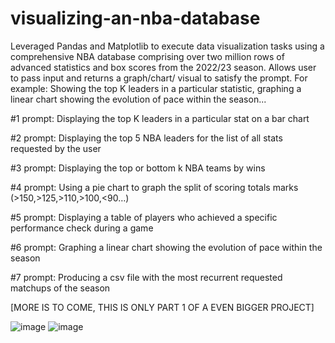 # visualizing-an-nba-database
Leveraged Pandas and Matplotlib to execute data visualization tasks using a comprehensive NBA database comprising over
two million rows of advanced statistics and box scores from the 2022/23 season. Allows user to pass input and returns a graph/chart/
visual to satisfy the prompt. For example: Showing the top K leaders in a particular statistic, graphing a linear chart showing
the evolution of pace within the season...

#1 prompt: Displaying the top K leaders in a particular stat on a bar chart

#2 prompt: Displaying the top 5 NBA leaders for the list of all stats requested by the user

#3 prompt: Displaying the top or bottom k NBA teams by wins

#4 prompt: Using a pie chart to graph the split of scoring totals marks (>150,>125,>110,>100,<90…)

#5 prompt: Displaying a table of players who achieved a specific performance check during a game

#6 prompt: Graphing a linear chart showing the evolution of pace within the season

#7 prompt: Producing a csv file with the most recurrent requested matchups of the season

[MORE IS TO COME, THIS IS ONLY PART 1 OF A EVEN BIGGER PROJECT]


![image](https://github.com/user-attachments/assets/6906abc8-77ec-4b29-a09a-bfa1209f8eb7)
![image](https://github.com/user-attachments/assets/a6921b51-0fff-4356-b765-422b537fc25a)




